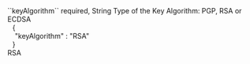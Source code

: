 <tr>
<td>``keyAlgorithm``</td>
<td>required, String</td>
<td>Type of the Key Algorithm: PGP, RSA or ECDSA</td>
<td>
  <div style="padding-left:10px;">{</div>
  <div style="padding-left:15px;">"keyAlgorithm" : "RSA"</div>
  <div style="padding-left:10px;">}</div>
</td>
<td>RSA</td>
</tr>
